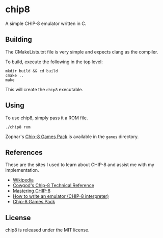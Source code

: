 chip8
=====

A simple CHIP-8 emulator written in C.

## Building

The CMakeLists.txt file is very simple and expects clang as the compiler.

To build, execute the following in the top level:

``` shell
mkdir build && cd build
cmake ..
make
```

This will create the `chip8` executable.

## Using

To use chip8, simply pass it a ROM file.

``` shell
./chip8 rom
```

Zophar's [Chip-8 Games Pack][zophar] is available in the `games` directory.

## References

These are the sites I used to learn about CHIP-8 and assist me with my
implementation.

* [Wikipedia][CHIP-8]
* [Cowgod's Chip-8 Technical Reference][Cowgod]
* [Mastering CHIP-8][mattmik]
* [How to write an emulator (CHIP-8 interpreter)][multigesture]
* [Chip-8 Games Pack][zophar]

## License

chip8 is released under the MIT license.

[CHIP-8]: https://en.wikipedia.org/wiki/CHIP-8
[Cowgod]: http://devernay.free.fr/hacks/chip8/C8TECH10.HTM
[mattmik]: http://mattmik.com/chip8.html
[multigesture]: http://www.multigesture.net/articles/how-to-write-an-emulator-chip-8-interpreter/
[zophar]: http://www.zophar.net/pdroms/chip8/chip-8-games-pack.html


